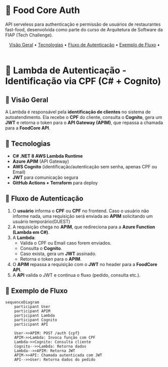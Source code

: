 # 🔑​ Food Core Auth

API serveless para authenticação e permissão de usuários de restaurantes fast-food, desenvolvida como parte do curso de Arquitetura de Software
da FIAP (Tech Challenge).

<div align="center">
  <a href="#visao-geral">Visão Geral</a> •
  <a href="#tecnologias">Tecnologias</a> •
  <a href="#fluxo-de-autenticacao">Fluxo de Autenticação</a> •
  <a href="#exemplo-de-fluxo">Exemplo de Fluxo</a> •
</div><br>

# 🔑 Lambda de Autenticação - Identificação via CPF (C# + Cognito)

## 📖 Visão Geral

A Lambda é responsável pela **identificação de clientes** no sistema de autoatendimento.
Ela recebe o **CPF** do cliente, consulta o **Cognito**, gera um **JWT** e retorna o token para o **API Gateway (APIM)**, que repassa a chamada para a **FoodCore API**.

## 🚀 Tecnologias

- **C# .NET 8 AWS Lambda Runtime**
- **Azure APIM** (API Gateway)
- **AWS Cognito** (identificação/autenticação sem senha, apenas CPF ou Email)
- **JWT** para comunicação segura
- **GitHub Actions + Terraform** para deploy

## 🔄 Fluxo de Autenticação

1. O **usuário** informa o **CPF** ou **CPF** no frontend. Caso o usuário não informe nada, uma requisição será enviada ao **APIM** solicitando um usuário temporário(GUEST)
2. A requisição chega no **APIM**, que redireciona para a **Azure Function (Lambda em C#)**.
3. A **Lambda**:
   - Valida o CPF ou Email caso forem enviados.
   - Consulta o **Cognito**.
   - Caso exista, gera um **JWT** assinado.
   - Retorna o token para o **APIM**.
4. O **APIM** repassa a requisição com o **JWT** no header para a **FoodCore API**.
5. A **API** valida o JWT e continua o fluxo (pedido, consulta etc.).

## 🧩 Exemplo de Fluxo

```mermaid
sequenceDiagram
    participant User
    participant APIM
    participant Lambda
    participant Cognito
    participant API

    User->>APIM: POST /auth {cpf}
    APIM->>Lambda: Invoca função com CPF
    Lambda->>Cognito: Consulta cliente
    Cognito-->>Lambda: Retorna dados
    Lambda-->>APIM: Retorna JWT
    APIM->>API: Chamada autenticada com JWT
    API-->>User: Retorna dados do pedido


